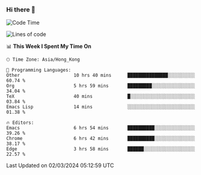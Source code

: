 ### Hi there 👋

<!--
**nicehiro/nicehiro** is a ✨ _special_ ✨ repository because its `README.md` (this file) appears on your GitHub profile.

Here are some ideas to get you started:

- 🔭 I’m currently working on ...
- 🌱 I’m currently learning ...
- 👯 I’m looking to collaborate on ...
- 🤔 I’m looking for help with ...
- 💬 Ask me about ...
- 📫 How to reach me: ...
- 😄 Pronouns: ...
- ⚡ Fun fact: ...
-->

<!--START_SECTION:waka-->
![Code Time](http://img.shields.io/badge/Code%20Time-269%20hrs%2026%20mins-blue)

![Lines of code](https://img.shields.io/badge/From%20Hello%20World%20I%27ve%20Written-2.6%20million%20lines%20of%20code-blue)

📊 **This Week I Spent My Time On** 

```text
🕑︎ Time Zone: Asia/Hong_Kong

💬 Programming Languages: 
Other                    10 hrs 40 mins      ███████████████░░░░░░░░░░   60.74 % 
Org                      5 hrs 59 mins       █████████░░░░░░░░░░░░░░░░   34.04 % 
TeX                      40 mins             █░░░░░░░░░░░░░░░░░░░░░░░░   03.84 % 
Emacs Lisp               14 mins             ░░░░░░░░░░░░░░░░░░░░░░░░░   01.38 % 

🔥 Editors: 
Emacs                    6 hrs 54 mins       ██████████░░░░░░░░░░░░░░░   39.26 % 
Chrome                   6 hrs 42 mins       ██████████░░░░░░░░░░░░░░░   38.17 % 
Edge                     3 hrs 58 mins       ██████░░░░░░░░░░░░░░░░░░░   22.57 % 
```


 Last Updated on 02/03/2024 05:12:59 UTC
<!--END_SECTION:waka-->
